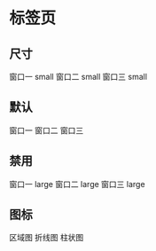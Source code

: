 # 标签页

## 尺寸

<y-tab size="small" active-key="三">
  <y-tab-pane label="一" key="一">窗口一 small</y-tab-pane>
  <y-tab-pane label="二" key="二">窗口二 small</y-tab-pane>
  <y-tab-pane label="三" key="三">窗口三 small</y-tab-pane>
</y-tab>

## 默认

<y-tab>
  <y-tab-pane label="一">窗口一</y-tab-pane>
  <y-tab-pane label="二">窗口二</y-tab-pane>
  <y-tab-pane label="三">窗口三</y-tab-pane>
</y-tab>

## 禁用

<y-tab size="large">
  <y-tab-pane label="一">窗口一 large</y-tab-pane>
  <y-tab-pane label="二" disabled>窗口二 large</y-tab-pane>
  <y-tab-pane label="三">窗口三 large</y-tab-pane>
</y-tab>

## 图标

<y-tab>
  <y-tab-pane icon="area-map" label="区域图">区域图</y-tab-pane>
  <y-tab-pane icon="chart-line-area" label="折线图">折线图</y-tab-pane>
  <y-tab-pane icon="chart-histogram" label="柱状图">柱状图</y-tab-pane>
</y-tab>
